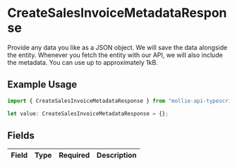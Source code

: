# CreateSalesInvoiceMetadataResponse

Provide any data you like as a JSON object. We will save the data alongside the entity. Whenever
you fetch the entity with our API, we will also include the metadata. You can use up to approximately 1kB.

## Example Usage

```typescript
import { CreateSalesInvoiceMetadataResponse } from "mollie-api-typescript/models/operations";

let value: CreateSalesInvoiceMetadataResponse = {};
```

## Fields

| Field       | Type        | Required    | Description |
| ----------- | ----------- | ----------- | ----------- |